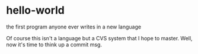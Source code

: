 # hello-world
the first program anyone ever writes in a new language

Of course this isn't a language but a CVS system that I hope to master.
Well, now it's time to think up a commit msg.
